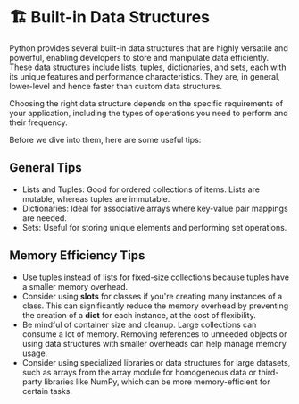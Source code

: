 # 🏗️ Built-in Data Structures

Python provides several built-in data structures that are highly versatile and powerful, enabling developers to store and manipulate data efficiently. These data structures include lists, tuples, dictionaries, and sets, each with its unique features and performance characteristics. They are, in general, lower-level and hence faster than custom data structures.

Choosing the right data structure depends on the specific requirements of your application, including the types of operations you need to perform and their frequency.

Before we dive into them, here are some useful tips:

## General Tips

- Lists and Tuples: Good for ordered collections of items. Lists are mutable, whereas tuples are immutable.
- Dictionaries: Ideal for associative arrays where key-value pair mappings are needed.
- Sets: Useful for storing unique elements and performing set operations.

## Memory Efficiency Tips

- Use tuples instead of lists for fixed-size collections because tuples have a smaller memory overhead.
- Consider using __slots__ for classes if you're creating many instances of a class. This can significantly reduce the memory overhead by preventing the creation of a __dict__ for each instance, at the cost of flexibility.
- Be mindful of container size and cleanup. Large collections can consume a lot of memory. Removing references to unneeded objects or using data structures with smaller overheads can help manage memory usage.
- Consider using specialized libraries or data structures for large datasets, such as arrays from the array module for homogeneous data or third-party libraries like NumPy, which can be more memory-efficient for certain tasks.